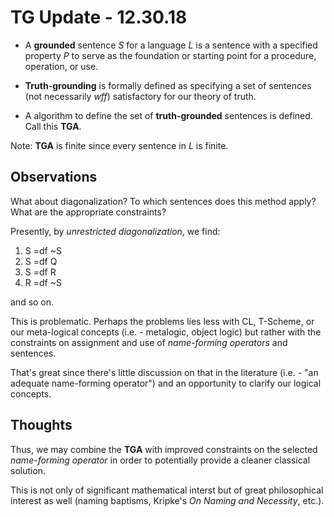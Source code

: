 # TG Update - 12.30.18

* A **grounded** sentence *S* for a language *L* is a sentence with a specified property *P* to serve as the foundation or starting point for a procedure, operation, or use.

* **Truth-grounding** is formally defined as specifying a set of sentences (not necessarily *wff*) satisfactory for our theory of truth.

* A algorithm to define the set of **truth-grounded** sentences is defined. Call this **TGA**.

Note: **TGA** is finite since every sentence in *L* is finite.

## Observations

What about diagonalization? To which sentences does this method apply? What are the appropriate constraints?

Presently, by *unrestricted diagonalization*, we find:

1. S =df ~S
1. S =df Q
1. S =df R
1. R =df ~S

and so on.

This is problematic. Perhaps the problems lies less with CL, T-Scheme, or our meta-logical concepts (i.e. - metalogic, object logic) but rather with the constraints on assignment and use of *name-forming operators* and sentences.

That's great since there's little discussion on that in the literature (i.e. - "an adequate name-forming operator") and an opportunity to clarify our logical concepts.

## Thoughts

Thus, we may combine the **TGA** with improved constraints on the selected *name-forming operator* in order to potentially provide a cleaner classical solution.

This is not only of significant mathematical interst but of great philosophical interest as well (naming baptisms, Kripke's *On Naming and Necessity*, etc.).